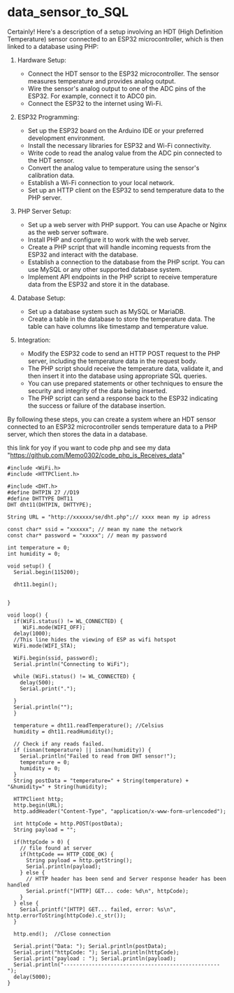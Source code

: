 # data_sensor_to_SQL


Certainly! Here's a description of a setup involving an HDT (High Definition Temperature) sensor connected to an ESP32 microcontroller, which is then linked to a database using PHP:

1. Hardware Setup:
   - Connect the HDT sensor to the ESP32 microcontroller. The sensor measures temperature and provides analog output.
   - Wire the sensor's analog output to one of the ADC pins of the ESP32. For example, connect it to ADC0 pin.
   - Connect the ESP32 to the internet using Wi-Fi.

2. ESP32 Programming:
   - Set up the ESP32 board on the Arduino IDE or your preferred development environment.
   - Install the necessary libraries for ESP32 and Wi-Fi connectivity.
   - Write code to read the analog value from the ADC pin connected to the HDT sensor.
   - Convert the analog value to temperature using the sensor's calibration data.
   - Establish a Wi-Fi connection to your local network.
   - Set up an HTTP client on the ESP32 to send temperature data to the PHP server.

3. PHP Server Setup:
   - Set up a web server with PHP support. You can use Apache or Nginx as the web server software.
   - Install PHP and configure it to work with the web server.
   - Create a PHP script that will handle incoming requests from the ESP32 and interact with the database.
   - Establish a connection to the database from the PHP script. You can use MySQL or any other supported database system.
   - Implement API endpoints in the PHP script to receive temperature data from the ESP32 and store it in the database.

4. Database Setup:
   - Set up a database system such as MySQL or MariaDB.
   - Create a table in the database to store the temperature data. The table can have columns like timestamp and temperature value.

5. Integration:
   - Modify the ESP32 code to send an HTTP POST request to the PHP server, including the temperature data in the request body.
   - The PHP script should receive the temperature data, validate it, and then insert it into the database using appropriate SQL queries.
   - You can use prepared statements or other techniques to ensure the security and integrity of the data being inserted.
   - The PHP script can send a response back to the ESP32 indicating the success or failure of the database insertion.

By following these steps, you can create a system where an HDT sensor connected to an ESP32 microcontroller sends temperature data to a PHP server, which then stores the data in a database.

this link for yoy if you want to code php and see my data "https://github.com/Memo0302/code_php_is_Receives_data"

```
#include <WiFi.h>
#include <HTTPClient.h>

#include <DHT.h> 
#define DHTPIN 27 //D19 
#define DHTTYPE DHT11 
DHT dht11(DHTPIN, DHTTYPE); 

String URL = "http://xxxxxx/se/dht.php";// xxxx mean my ip adress

const char* ssid = "xxxxxx"; // mean my name the network
const char* password = "xxxxx"; // mean my password

int temperature = 0;
int humidity = 0;

void setup() {
  Serial.begin(115200);

  dht11.begin(); 
  
  
}

void loop() {
  if(WiFi.status() != WL_CONNECTED) {
     WiFi.mode(WIFI_OFF);
  delay(1000);
  //This line hides the viewing of ESP as wifi hotspot
  WiFi.mode(WIFI_STA);
  
  WiFi.begin(ssid, password);
  Serial.println("Connecting to WiFi");
  
  while (WiFi.status() != WL_CONNECTED) {
    delay(500);
    Serial.print(".");
    
  }
  Serial.println("");
  }

  temperature = dht11.readTemperature(); //Celsius
  humidity = dht11.readHumidity();
  
  // Check if any reads failed.
  if (isnan(temperature) || isnan(humidity)) {
    Serial.println("Failed to read from DHT sensor!");
    temperature = 0;
    humidity = 0;
  }
  String postData = "temperature=" + String(temperature) + "&humidity=" + String(humidity);
  
  HTTPClient http;
  http.begin(URL);
  http.addHeader("Content-Type", "application/x-www-form-urlencoded");
  
  int httpCode = http.POST(postData);
  String payload = "";

  if(httpCode > 0) {
    // file found at server
    if(httpCode == HTTP_CODE_OK) {
      String payload = http.getString();
      Serial.println(payload);
    } else {
      // HTTP header has been send and Server response header has been handled
      Serial.printf("[HTTP] GET... code: %d\n", httpCode);
    }
  } else {
    Serial.printf("[HTTP] GET... failed, error: %s\n", http.errorToString(httpCode).c_str());
  }
  
  http.end();  //Close connection

  Serial.print("Data: "); Serial.println(postData);
  Serial.print("httpCode: "); Serial.println(httpCode);
  Serial.print("payload : "); Serial.println(payload);
  Serial.println("--------------------------------------------------");
  delay(5000);
}
```
